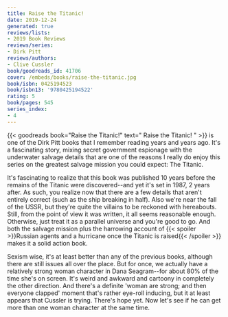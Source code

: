 ```yaml
---
title: Raise the Titanic!
date: 2019-12-24
generated: true
reviews/lists:
- 2019 Book Reviews
reviews/series:
- Dirk Pitt
reviews/authors:
- Clive Cussler
book/goodreads_id: 41706
cover: /embeds/books/raise-the-titanic.jpg
book/isbn: 0425194523
book/isbn13: '9780425194522'
rating: 5
book/pages: 545
series_index:
- 4
---
```

{{< goodreads book="Raise the Titanic!" text=" Raise the Titanic! " >}} is one of the Dirk Pitt books that I remember reading years and years ago. It's a fascinating story, mixing secret government espionage with the underwater salvage details that are one of the reasons I really do enjoy this series on the greatest salvage mission you could expect: The Titanic.  

It's fascinating to realize that this book was published 10 years before the remains of the Titanic were discovered--and yet it's set in 1987, 2 years after. As such, you realize now that there are a few details that aren't entirely correct (such as the ship breaking in half). Also we're near the fall of the USSR, but they're quite the villains to be reckoned with hereabouts. Still, from the point of view it was written, it all seems reasonable enough. Otherwise, just treat it as a parallel universe and you're good to go. And both the salvage mission plus the harrowing account of  {{< spoiler >}}Russian agents and a hurricane once the Titanic is raised{{< /spoiler >}} makes it a solid action book.  

<!--more-->

Sexism wise, it's at least better than any of the previous books, although there are still issues all over the place. But for once, we actually have a relatively strong woman character in Dana Seagram--for about 80% of the time she's on screen. It's weird and awkward and cartoony in completely the other direction. And there's a definite 'woman are strong; and then everyone clapped' moment that's rather eye-roll inducing, but it at least appears that Cussler is trying. There's hope yet. Now let's see if he can get more than one woman character at the same time.
